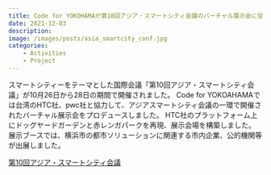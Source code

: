 ```yaml
---
title: Code for YOKOHAMAが第10回アジア・スマートシティ会議のバーチャル展示会に協力
date: 2021-12-03
description: 
image: /images/posts/asia_smartcity_conf.jpg
categories:
    - Activities
    - Project
---
```


スマートシティーをテーマとした国際会議「第10回アジア・スマートシティ会議」が10月26日から28日の期間で開催されました。
Code for YOKOAHAMAでは台湾のHTC社、pwc社と協力して、アジアスマートシティ会議の一環で開催されたバーチャル展示会をプロデュースしました。
HTC社のプラットフォーム上にドッグヤードガーデンと赤レンガパークを再現、展示会場を構築しました。
展示ブースでは、横浜市の都市ソリューションに関連する市内企業、公的機関等が出展しました。

[ 第10回アジア・スマートシティ会議](https://yport.city.yokohama.lg.jp/promotion/ascc)